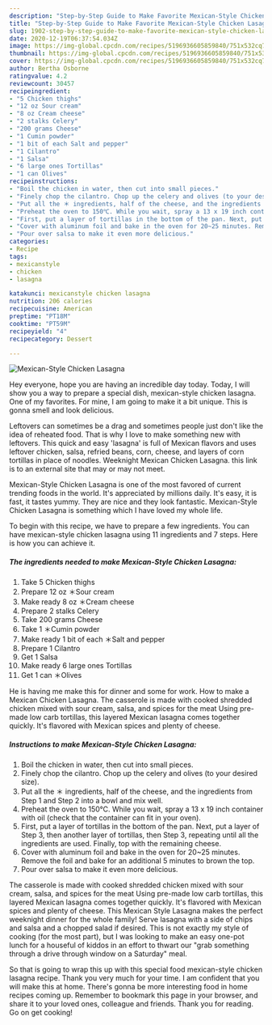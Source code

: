 ```yaml
---
description: "Step-by-Step Guide to Make Favorite Mexican-Style Chicken Lasagna"
title: "Step-by-Step Guide to Make Favorite Mexican-Style Chicken Lasagna"
slug: 1902-step-by-step-guide-to-make-favorite-mexican-style-chicken-lasagna
date: 2020-12-19T06:37:54.034Z
image: https://img-global.cpcdn.com/recipes/5196936605859840/751x532cq70/mexican-style-chicken-lasagna-recipe-main-photo.jpg
thumbnail: https://img-global.cpcdn.com/recipes/5196936605859840/751x532cq70/mexican-style-chicken-lasagna-recipe-main-photo.jpg
cover: https://img-global.cpcdn.com/recipes/5196936605859840/751x532cq70/mexican-style-chicken-lasagna-recipe-main-photo.jpg
author: Bertha Osborne
ratingvalue: 4.2
reviewcount: 30457
recipeingredient:
- "5 Chicken thighs"
- "12 oz Sour cream"
- "8 oz Cream cheese"
- "2 stalks Celery"
- "200 grams Cheese"
- "1 Cumin powder"
- "1 bit of each Salt and pepper"
- "1 Cilantro"
- "1 Salsa"
- "6 large ones Tortillas"
- "1 can Olives"
recipeinstructions:
- "Boil the chicken in water, then cut into small pieces."
- "Finely chop the cilantro. Chop up the celery and olives (to your desired size)."
- "Put all the ＊ ingredients, half of the cheese, and the ingredients from Step 1 and Step 2 into a bowl and mix well."
- "Preheat the oven to 150℃. While you wait, spray a 13 x 19 inch container with oil (check that the container can fit in your oven)."
- "First, put a layer of tortillas in the bottom of the pan. Next, put a layer of Step 3, then another layer of tortillas, then Step 3, repeating until all the ingredients are used. Finally, top with the remaining cheese."
- "Cover with aluminum foil and bake in the oven for 20~25 minutes. Remove the foil and bake for an additional 5 minutes to brown the top."
- "Pour over salsa to make it even more delicious."
categories:
- Recipe
tags:
- mexicanstyle
- chicken
- lasagna

katakunci: mexicanstyle chicken lasagna 
nutrition: 206 calories
recipecuisine: American
preptime: "PT18M"
cooktime: "PT59M"
recipeyield: "4"
recipecategory: Dessert

---
```



![Mexican-Style Chicken Lasagna](https://img-global.cpcdn.com/recipes/5196936605859840/751x532cq70/mexican-style-chicken-lasagna-recipe-main-photo.jpg)

Hey everyone, hope you are having an incredible day today. Today, I will show you a way to prepare a special dish, mexican-style chicken lasagna. One of my favorites. For mine, I am going to make it a bit unique. This is gonna smell and look delicious.

Leftovers can sometimes be a drag and sometimes people just don&#39;t like the idea of reheated food. That is why I love to make something new with leftovers. This quick and easy &#39;lasagna&#39; is full of Mexican flavors and uses leftover chicken, salsa, refried beans, corn, cheese, and layers of corn tortillas in place of noodles. Weeknight Mexican Chicken Lasagna. this link is to an external site that may or may not meet.

Mexican-Style Chicken Lasagna is one of the most favored of current trending foods in the world. It's appreciated by millions daily. It's easy, it is fast, it tastes yummy. They are nice and they look fantastic. Mexican-Style Chicken Lasagna is something which I have loved my whole life.


To begin with this recipe, we have to prepare a few ingredients. You can have mexican-style chicken lasagna using 11 ingredients and 7 steps. Here is how you can achieve it.

<!--inarticleads1-->

##### The ingredients needed to make Mexican-Style Chicken Lasagna:

1. Take 5 Chicken thighs
1. Prepare 12 oz ＊Sour cream
1. Make ready 8 oz ＊Cream cheese
1. Prepare 2 stalks Celery
1. Take 200 grams Cheese
1. Take 1 ＊Cumin powder
1. Make ready 1 bit of each ＊Salt and pepper
1. Prepare 1 Cilantro
1. Get 1 Salsa
1. Make ready 6 large ones Tortillas
1. Get 1 can ＊Olives


He is having me make this for dinner and some for work. How to make a Mexican Chicken Lasagna. The casserole is made with cooked shredded chicken mixed with sour cream, salsa, and spices for the meat Using pre-made low carb tortillas, this layered Mexican lasagna comes together quickly. It&#39;s flavored with Mexican spices and plenty of cheese. 

<!--inarticleads2-->

##### Instructions to make Mexican-Style Chicken Lasagna:

1. Boil the chicken in water, then cut into small pieces.
1. Finely chop the cilantro. Chop up the celery and olives (to your desired size).
1. Put all the ＊ ingredients, half of the cheese, and the ingredients from Step 1 and Step 2 into a bowl and mix well.
1. Preheat the oven to 150℃. While you wait, spray a 13 x 19 inch container with oil (check that the container can fit in your oven).
1. First, put a layer of tortillas in the bottom of the pan. Next, put a layer of Step 3, then another layer of tortillas, then Step 3, repeating until all the ingredients are used. Finally, top with the remaining cheese.
1. Cover with aluminum foil and bake in the oven for 20~25 minutes. Remove the foil and bake for an additional 5 minutes to brown the top.
1. Pour over salsa to make it even more delicious.


The casserole is made with cooked shredded chicken mixed with sour cream, salsa, and spices for the meat Using pre-made low carb tortillas, this layered Mexican lasagna comes together quickly. It&#39;s flavored with Mexican spices and plenty of cheese. This Mexican Style Lasagna makes the perfect weeknight dinner for the whole family! Serve lasagna with a side of chips and salsa and a chopped salad if desired. This is not exactly my style of cooking (for the most part), but I was looking to make an easy one-pot lunch for a houseful of kiddos in an effort to thwart our &#34;grab something through a drive through window on a Saturday&#34; meal. 

So that is going to wrap this up with this special food mexican-style chicken lasagna recipe. Thank you very much for your time. I am confident that you will make this at home. There's gonna be more interesting food in home recipes coming up. Remember to bookmark this page in your browser, and share it to your loved ones, colleague and friends. Thank you for reading. Go on get cooking!
